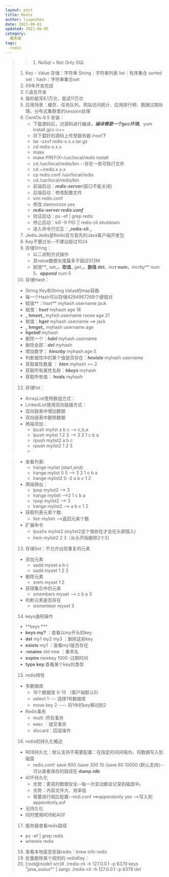 ```yaml
---
layout: post
title: Redis
author: liugezhou
date: 2021-06-01
updated: 2021-06-05
category: 
  服务端
tags: 
  redis
---
```

> > 1. NoSql = Not Only SQL
> 1. Key - Value 存储：字符串 String｜字符串列表 list｜有序集合 sorted set｜hash｜字符串集合set
> 1. 09年开发完成
> 1. C语言开发
> 1. 每秒能写8.1万次，能读11万次
> 1. 应用场景：缓存、任务队列、网站访问统计、应用排行榜、数据过期处理，分布式集群里的session处理
> 1. CentOs-6.5 安装：
>    - 下载源码后，对源码进行编译，_**编译需要一个gcc环境**_。yum install gcc-c++
>    - 将下载好的源码上传至服务器 /root下
>    - tar -zxvf redis-x.x.x.tar.gz
>    - cd  redis-x.x.x
>    - make
>    - make PREFIX=/usr/local/redis install
>    - cd /usr/local/redis/bin --存在一些可执行文件
>    - cd ~/redis.x.x.x
>    - cp redis.conf /usr/local/redis
>    - cd /usr/local/redis/bin
>    - 前端启动：_**redis-server**_(窗口不能关闭)
>    - 后端启动：修改配置文件
>    - vim redis.conf
>    - 修改 daemonize yes
>    - **_redis-server redis.conf_**
>    - 验证启动：ps -ef | grep redis
>    - 停止启动：kill -9 PID  ||  redis-cli shutdown
>    - 进入命令行交互：**_redis-cli _**
> 8. Jedis:Jedis是Redis官方首先的Java客户端开发包
> 8. Key不要过长--不建议超过1024
> 8. 存储String：
>    - 以二进制方式操作
>    - 其value数据长度最多不超过512M
>    - 赋值**_ set_**、取值**_ get_**、删值 _**del**_、**_inc_**r num、**_incrby_** num 5、**_append_** num 5
> 11. 存储Hash：
>    - String Key和String Value的map容器
>    - 每一个Hash可以存储4294967268个键值对
>    - 赋值**_：hset_** myhash username jack
>    - 赋值：**_hset_** myhash age 18
>    - **_        hmset_** myhsh username roose age 21
>    - 取值：**_hget_** myhash username ==> jack
>    - **_ hmget_** myhash username age
>    - **_hgetall_** myhash
>    - 删除一个：**_hdel_** myhash username
>    - 删除全部：**_del_** myhash
>    - 增加数字： _**hincrby**_ myhash age  5
>    - 判断属性中的某个值是否存在：**_hexists_** myhash username
>    - 获取属性数量 ： **_hlen_** myhash == 2
>    - 获取所有属性名称：**_hkeys_** myhash
>    - 获取所有值： **hvals** myhash
> 12. 存储list：
>    - ArrayList使用数组方式：
>    - LinkedList使用双向链接方式：
>    - 双向链表中增加数据
>    - 双向链表中删除数据
>    - 两端添加：
>       - lpush mylist a b c --> c,b,a
>       - lpush mylist 1 2 3 --> 3 2 1 c b a
>       - rpush mylist2 a b c
>       - rpush mylist2 1 2 3 
>       - 

>    - 查看列表: 
>       - lrange mylist  (start,end)
>       - lrange mylist 0 5 --> 3 2 1 c b a
>       - lrange mylist2 0 -2 a b c 1 2
>    - 两端弹出：
>       - lpop mylist2 --> 3
>       - lrange mylish  -->2 1 c b a
>       - rpop mylist2 --> 3
>       - lrange mylist2 --> a b  c 1 2 
>    - 获取列表元素个数:
>       - llen mylish  -->返回元素个数
>    - 扩展命令
>       - lpushx mylist2 (mylist2这个值存在才会在头部插入)
>       - lrem mylist2 2 3（从头开始删除2个3）
> 13. 存储Set：不允许出现重复的元素
>    - 添加元素
>       - sadd myset a b c
>       - sadd myset  1 2 3
>    - 删除元素
>       - srem myset 1 2
>    - 获得集合中的元素
>       - smembers myset --> c b a 3
>    - 判断元素是否存在
>       - sismember myset 3
> 14. keys通用操作
>    - **keys ***
>    - **keys my?**  ：查看以my开头的key
>    - **del** my1 my2 my3 ：删除这些key
>    - **exists** my1   ：查看my1是否存在
>    - r**ename** old new ：重命名
>    - **expire** newkey 1000 :过期时间
>    - **type key**:查看某个key的类型
> 15. redis特性
>    - 多数据库
>       - 16个数据库 0-15 （客户端默认0）
>       - select 1  --- 选择1号数据库
>       - move key 2 ---- 将1中的key移动到2
>    - Redis事务
>       - multi :开启事务
>       - exec ：提交事务
>       - discard：回滚操作
> 16. redis的持久化概述
>    - RDB持久化：默认支持不需要配置：在指定时间间隔内，将数据写入到磁盘
>       - redis.conf: save 900 /save 300 10 /save 60 10000 (默认支持)--可以查看保存的路径在 **dump.rdb**
>    - AOF持久化
>       - 优势：更高的数据安全--每一次变动都会记录到磁盘中。 
>       - 劣势：内容文件大、效率低
>       - 需要进行相应配置--redi.conf ==>appendonly yes -->写入到appendonly.aof 
>    - 无持久化
>    - 同时使用RDB和AOF
> 17. 服务器查看redis路径
> - ps -ef | grep redis
> - whereis  redis
> 18. 查看本地是否安装redis：brew info redis
> 18. 批量删除某个规则的 redisKey：
>    1. [root@node1 src]# ./redis-cli -h 127.0.0.1 -p 6379 keys "java_suisui*" | xargs ./redis-cli -h 127.0.0.1 -p 6379 del

